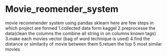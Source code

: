 # Movie_reomender_system
movie recommender system using pandas sklearn 
here are few steps in which project are formed
1.collected data form kaggel
2.preprocesse the data(clean the columns the combine all string in on columns known tags)
3.make each movies vector (bag of word technique is used)
4.find the distance or similarity of movie between them
5.retuen the top 5 most similar movies
